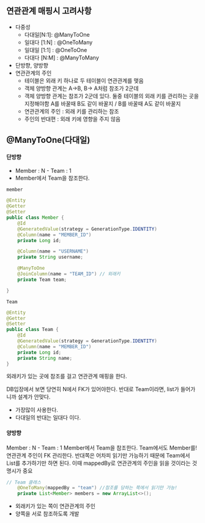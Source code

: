 ## 연관관계 매핑시 고려사항

- 다중성 
    - 다대일[N:1]: @ManyToOne
    - 일대다 [1:N] : @OneToMany
    - 일대일 [1:1] : @OneToOne
    - 다대다 [N:M] : @ManyToMany
- 단방향, 양방향
- 연관관계의 주인
    - 테이블은 외래 키 하나로 두 테이블이 연관관계를 맺음
    - 객체 양방향 관계는 A->B, B-> A처럼 참조가 2군데
    - 객체 양방향 관계는 참조가 2군데 있다. 둘중 테이블의 외래 키를 관리하는 곳을 지정해야함 A를 바꿀때 B도 같이 바꿀지 / B를 바꿀때 A도 같이 바꿀지
    - 연관관계의 주인 : 외래 키를 관리하는 참조
    - 주인의 반대편 : 외래 키에 영향을 주지 않음

## @ManyToOne(다대일)

#### 단방향
- Member : N - Team : 1
- Member에서 Team을 참조한다.

`member`
```java
@Entity
@Getter
@Setter
public class Member {
    @Id
    @GeneratedValue(strategy = GenerationType.IDENTITY)
    @Column(name = "MEMBER_ID")
    private Long id;

    @Column(name = "USERNAME")
    private String username;

    @ManyToOne
    @JoinColumn(name = "TEAM_ID") // 외래키
    private Team team;

}
```

`Team`
```java
@Entity
@Getter
@Setter
public class Team {
    @Id
    @GeneratedValue(strategy = GenerationType.IDENTITY)
    @Column(name = "MEMBER_ID")
    private Long id;
    private String name;
}
```

외래키가 있는 곳에 참조를 걸고 연관관계 매핑을 한다.

DB입장에서 보면 당연히 N에서 FK가 있어야한다.
반대로 Team이라면, list가 들어가니까 설계가 안맞다.

- 가장많이 사용한다.
- 다대일의 반대는 일대다 이다.

#### 양방향

Member : N - Team : 1
Member에서 Team을 참조한다. Team에서도 Member를!
연관관계 주인이 FK 관리한다.
반대쪽은 어차피 읽기만 가능하기 때문에 Team에서 List를 추가하기만 하면 된다.
이때 mappedBy로 연관관계의 주인을 읽을 것이라는 것 명시가 중요

```java
// Team 클래스
    @OneToMany(mappedBy = "team") //참조를 당하는 쪽에서 읽기만 가능! 
    private List<Member> members = new ArrayList<>();
```
- 외래키가 있는 쪽이 연관관계의 주인
- 양쪽을 서로 참조하도록 개발